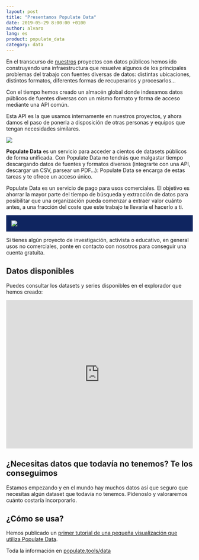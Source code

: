 ```yaml
---
layout: post
title: "Presentamos Populate Data"
date: 2019-05-29 8:00:00 +0100
author: alvaro
lang: es
product: populate_data
category: data
---
```


En el transcurso de [nuestros](/#work) proyectos con datos públicos hemos ido construyendo una infraestructura que resuelve algunos de los principales problemas del trabajo con fuentes diversas de datos: distintas ubicaciones, distintos formatos, diferentes formas de recuperarlos y procesarlos...

Con el tiempo hemos creado un almacén global donde indexamos datos públicos de fuentes diversas con un mismo formato y forma de acceso mediante una API común.

Esta API es la que usamos internamente en nuestros proyectos, y ahora damos el paso de ponerla a disposición de otras personas y equipos que tengan necesidades similares.

<img src="{% asset_path '/assets/img/posts/190525-populatedata-01.jpg' %}" />

**Populate Data** es un servicio para acceder a cientos de datasets públicos de forma unificada. Con Populate Data no tendrás que malgastar tiempo descargando datos de fuentes y formatos diversos (integrarte con una API, descargar un CSV, parsear un PDF…): Populate Data se encarga de estas tareas y te ofrece un acceso único.

Populate Data es un servicio de pago para usos comerciales. El objetivo es ahorrar la mayor parte del tiempo de búsqueda y extracción de datos para posibilitar que una organización pueda comenzar a extraer valor cuánto antes, a una fracción del coste que este trabajo te llevaría el hacerlo a ti.

<div style="background: #0F2560; padding: 1em">
  <img src="{% asset_path 'data/diagram-process.svg' %}" class='diagram-process' style='border: none' />
</div>

Si tienes algún proyecto de investigación, activista o educativo, en general usos no comerciales, ponte en contacto con nosotros para conseguir una cuenta gratuita.


## Datos disponibles

Puedes consultar los datasets y series disponibles en el explorador que hemos creado:

<iframe src="https://data.populate.tools/api_explorer" scrolling="auto" style="border: 0; padding: 0; margin: 0;  width: 100%; height: 400px;"></iframe>


## ¿Necesitas datos que todavía no tenemos? Te los conseguimos

Estamos empezando y en el mundo hay muchos datos así que seguro que necesitas algún dataset que todavía no tenemos. Pídenoslo y valoraremos cuánto costaría incorporarlo.


## ¿Cómo se usa?

Hemos publicado un [primer tutorial de una pequeña visualización que utiliza Populate Data](/blog/populate-data-piramide-poblacion).

<div class="separator"></div>

Toda la información en [populate.tools/data](/data)
